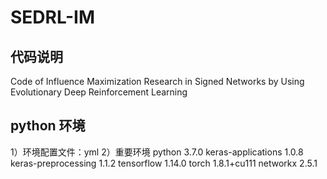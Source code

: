 # SEDRL-IM
## 代码说明
Code of Influence Maximization Research in Signed Networks by Using Evolutionary Deep Reinforcement Learning
## python 环境
1）环境配置文件：yml
2）重要环境
  python                    3.7.0 
  keras-applications        1.0.8
  keras-preprocessing       1.1.2 
  tensorflow                1.14.0 
  torch                     1.8.1+cu111 
  networkx                  2.5.1 
